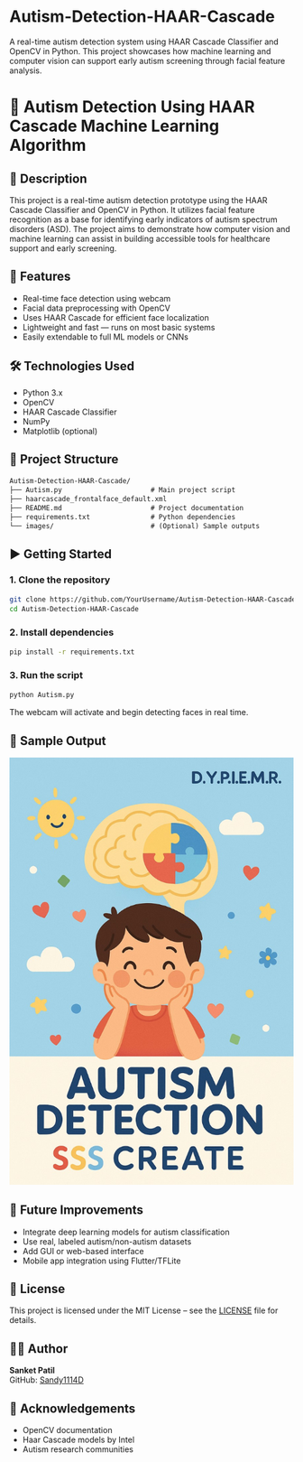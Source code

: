 # Autism-Detection-HAAR-Cascade
A real-time autism detection system using HAAR Cascade Classifier and OpenCV in Python. This project showcases how machine learning and computer vision can support early autism screening through facial feature analysis.
# 🧠 Autism Detection Using HAAR Cascade Machine Learning Algorithm

## 📌 Description
This project is a real-time autism detection prototype using the HAAR Cascade Classifier and OpenCV in Python. It utilizes facial feature recognition as a base for identifying early indicators of autism spectrum disorders (ASD). The project aims to demonstrate how computer vision and machine learning can assist in building accessible tools for healthcare support and early screening.

## 🚀 Features
- Real-time face detection using webcam
- Facial data preprocessing with OpenCV
- Uses HAAR Cascade for efficient face localization
- Lightweight and fast — runs on most basic systems
- Easily extendable to full ML models or CNNs

## 🛠️ Technologies Used
- Python 3.x  
- OpenCV  
- HAAR Cascade Classifier  
- NumPy  
- Matplotlib (optional)

## 📂 Project Structure
```
Autism-Detection-HAAR-Cascade/
├── Autism.py                      # Main project script
├── haarcascade_frontalface_default.xml
├── README.md                      # Project documentation
├── requirements.txt               # Python dependencies
└── images/                        # (Optional) Sample outputs
```

## ▶️ Getting Started

### 1. Clone the repository
```bash
git clone https://github.com/YourUsername/Autism-Detection-HAAR-Cascade.git
cd Autism-Detection-HAAR-Cascade
```

### 2. Install dependencies
```bash
pip install -r requirements.txt
```

### 3. Run the script
```bash
python Autism.py
```

The webcam will activate and begin detecting faces in real time.

## 🧪 Sample Output
![Sample Output](https://github.com/Sandy1114D/Autism-Detection-HAAR-Cascade/blob/main/Autism.png)  


## 🎯 Future Improvements
- Integrate deep learning models for autism classification
- Use real, labeled autism/non-autism datasets
- Add GUI or web-based interface
- Mobile app integration using Flutter/TFLite

## 📄 License
This project is licensed under the MIT License – see the [LICENSE](LICENSE) file for details.

## 🙋‍♂️ Author
**Sanket Patil**  
GitHub: [Sandy1114D](https://github.com/Sandy1114D)

## 📣 Acknowledgements
- OpenCV documentation  
- Haar Cascade models by Intel  
- Autism research communities  

